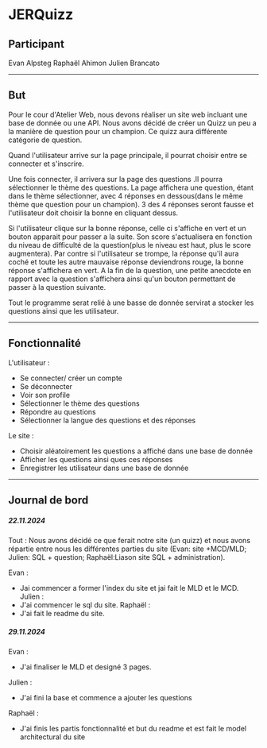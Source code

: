 # JERQuizz

## Participant

Evan Alpsteg
Raphaël Ahimon
Julien Brancato

---

## But
Pour le cour d'Atelier Web, nous devons réaliser un site web incluant une base de donnée ou une API. Nous avons décidé de créer un Quizz un peu a la manière de question pour un champion. Ce quizz aura différente catégorie de question.

Quand l'utilisateur arrive sur la page principale, il pourrat choisir entre se connecter et s'inscrire.

Une fois connecter, il arrivera sur la page des questions .Il pourra sélectionner le thème des questions. La page affichera une question, étant dans le thème sélectionner, avec 4 réponses en dessous(dans le même thème que question pour un champion). 3 des 4 réponses seront fausse et l'utilisateur doit choisir la bonne en cliquant dessus.

Si l'utilisateur clique sur la bonne réponse, celle ci s'affiche en vert et un bouton apparait pour passer a la suite. Son score s'actualisera en fonction du niveau de difficulté de la question(plus le niveau est haut, plus le score augmentera). Par contre si l'utilisateur se trompe, la réponse qu'il aura coché et toute les autre mauvaise réponse deviendrons rouge, la bonne réponse s'affichera en vert. A la fin de la question, une petite anecdote en rapport avec la question s'affichera ainsi qu'un bouton permettant de passer à la question suivante. 


Tout le programme serat relié à une basse de donnée servirat a stocker les questions ainsi que les utilisateur.

---
## Fonctionnalité
L'utilisateur :
- Se connecter/ créer un compte
- Se déconnecter
- Voir son profile
- Sélectionner le thème des questions
- Répondre au questions
- Sélectionner la langue des questions et des réponses

Le site :
- Choisir aléatoirement les questions a affiché dans une base de donnée
- Afficher les questions ainsi ques ces réponses
- Enregistrer les utilisateur dans une base de donnée

---

## Journal de bord
##### 22.11.2024

Tout : Nous avons décidé ce que ferait notre site (un quizz) et nous avons répartie entre nous les différentes parties du site
(Evan: site +MCD/MLD; Julien: SQL + question; Raphaël:Liason site SQL + administration).

Evan :
- Jai commencer a former l'index du site et jai fait le MLD et le MCD.
Julien :
- J'ai commencer le sql du site.
Raphaël :
- J'ai fait le readme du site.
##### 29.11.2024

Evan :

- J'ai finaliser le MLD et designé 3 pages.

Julien :

- J'ai fini la base et commence a ajouter les questions

Raphaël :
- J'ai finis les partis fonctionnalité et but du readme et est fait le model architectural du site

